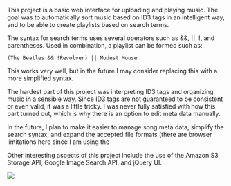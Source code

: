 This project is a basic web interface for uploading and playing music. The goal was to automatically sort music based on ID3 tags in an intelligent way, and to be able to create playlists based on search terms.

The syntax for search terms uses several operators such as &&, ||, !, and parentheses. Used in combination, a playlist can be formed such as:

    (The Beatles && !Revolver) || Modest Mouse
    
This works very well, but in the future I may consider replacing this with a more simplified syntax.

The hardest part of this project was interpreting ID3 tags and organizing music in a sensible way. Since ID3 tags are not guaranteed to be consistent or even valid, it was a little tricky. I was never fully satisfied with how this part turned out, which is why there is an option to edit meta data manually. 

In the future, I plan to make it easier to manage song meta data, simplify the search syntax, and expand the accepted file formats (there are browser limitations here since I am using the <audio> tag).

Other interesting aspects of this project include the use of the Amazon S3 Storage API, Google Image Search API, and jQuery UI.

![](https://github.com/kdeloach/music/raw/master/preview.png)
